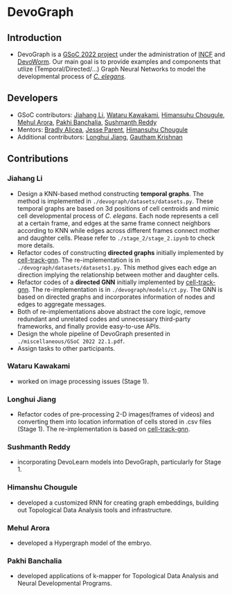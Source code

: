 # DevoGraph
## Introduction
* DevoGraph is a [GSoC 2022 project](https://neurostars.org/t/gsoc-2022-project-idea-gnns-as-developmental-networks/21368) under the administration of [INCF](https://www.incf.org/) and [DevoWorm](https://devoworm.weebly.com/). Our main goal is to provide examples and components that utlize (Temporal/Directed/...) Graph Neural Networks to model the developmental process of *[C. elegans](https://en.wikipedia.org/wiki/Caenorhabditis_elegans)*. 

## Developers
* GSoC contributors: [Jiahang Li](https://github.com/LspongebobJH/DevoGraph), [Wataru Kawakami](https://github.com/watarungurunnn/GSoC2022_submission/tree/main), [Himansuhu Chougule](https://github.com/himanshu-02/DevoGraph), [Mehul Arora](https://github.com/mehular0ra), [Pakhi Banchalia](https://github.com/Pakhi07), [Sushmanth Reddy](https://github.com/sushmanthreddy/)
* Mentors: [Bradly Alicea](https://bradly-alicea.weebly.com/), [Jesse Parent](https://jesparent.github.io/), [Himansuhu Chougule](https://github.com/himanshu-02/DevoGraph)
* Additional contributors: [Longhui Jiang](https://github.com/jianglonghui/DevoGraph), [Gautham Krishnan](https://github.com/gauthamk02)

## Contributions
### Jiahang Li
* Design a KNN-based method constructing ****temporal** graphs**. The method is implemented in `./devograph/datasets/datasets.py`. These temporal graphs are based on 3d positions of cell centroids and mimic cell developmental process of *C. elegans*. Each node represents a cell at a certain frame, and edges at the same frame connect neighbors according to KNN while edges across different frames connect mother and daughter cells. Please refer to `./stage_2/stage_2.ipynb` to check more details. 
* Refactor codes of constructing ****directed** graphs** initially implemented by [cell-track-gnn](https://github.com/talbenha/cell-tracker-gnn). The re-implementation is in `./devograph/datasets/datasets1.py`. This method gives each edge an direction implying the relationship between mother and daughter cells.
* Refactor codes of a **directed GNN** initially implemented by [cell-track-gnn](https://github.com/talbenha/cell-tracker-gnn). The re-implementation is in `./devograph/models/ct.py`. The GNN is based on directed graphs and incorporates information of nodes and edges to aggregate messages.
* Both of re-implementations above abstract the core logic, remove redundant and unrelated codes and unnecessary third-party frameworks, and finally provide easy-to-use APIs.
* Design the whole pipeline of DevoGraph presented in `./miscellaneous/GSoC 2022 22.1.pdf`.
* Assign tasks to other participants.

### Wataru Kawakami
* worked on image processing issues (Stage 1).

### Longhui Jiang
* Refactor codes of pre-processing 2-D images(frames of videos) and converting them into location information of cells stored in .csv files (Stage 1). The re-implementation is based on [cell-track-gnn](https://github.com/talbenha/cell-tracker-gnn). 

### Sushmanth Reddy
* incorporating DevoLearn models into DevoGraph, particularly for Stage 1.

### Himanshu Chougule
* developed a customized RNN for creating graph embeddings, building out Topological Data Analysis tools and infrastructure.
  
### Mehul Arora
* developed a Hypergraph model of the embryo.

### Pakhi Banchalia
* developed applications of k-mapper for Topological Data Analysis and Neural Developmental Programs.
